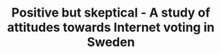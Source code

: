 ---
title: "Positive but skeptical - A study of attitudes towards Internet voting in Sweden"
collection: publications
type: publications
permalink: /publications/2014-12-Positive-but-skeptical-A-study-of-attitudes-towards-Internet-voting-in-Sweden
venue: 'Proceedings of the International Conference for E-Democracy and Open Government (CeDEM Asia 2014)'
pages: '191-205'
publisher: 'Münster: Edition Donau-Universität Krems'
year: '2014'
paperurl: 'http://www.diva-portal.org/smash/get/diva2:811347/FULLTEXT01.pdf'
citation: ' Montathar Faraon,  Georg Stenberg,  <b>Jurlind Budurushi</b>,  Mauri Kaipainen</br> Proceedings of the International Conference for E-Democracy and Open Government (CeDEM Asia 2014)'
---